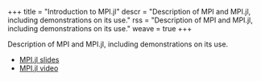 +++
title = "Introduction to MPI.jl"
descr = "Description of MPI and MPI.jl, including demonstrations on its use."
rss = "Description of MPI and MPI.jl, including demonstrations on its use."
weave = true
+++

Description of MPI and MPI.jl, including demonstrations on its use.

- [MPI.jl slides](./MPI.jl.pdf)
- [MPI.jl video](https://www.youtube.com/watch?v=LCIJj0czofo)
